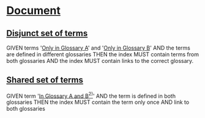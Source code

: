 # [Document](#document)

## [Disjunct set of terms](#disjunct-set-of-terms)

GIVEN terms '[Only in Glossary A][1]' and '[Only in Glossary B][2]'
AND the terms are defined in different glossaries
THEN the index MUST contain terms from both glossaries
AND the index MUST contain links to the correct glossary.

## [Shared set of terms](#shared-set-of-terms)

GIVEN term '[In Glossary A and B][3][<sup>2)</sup>][4]'
AND the term is defined in both glossaries
THEN the index MUST contain the term only once AND link to both glossaries

[1]: ./glossary-a.md#only-in-glossary-a

[2]: ./glossary-b.md#only-in-glossary-b

[3]: ./glossary-a.md#in-glossary-a-and-b

[4]: ./glossary-b.md#in-glossary-a-and-b
